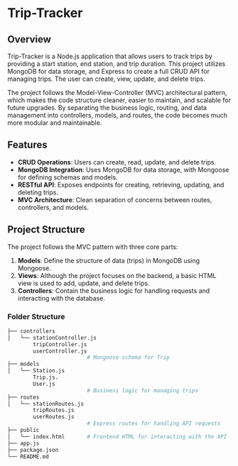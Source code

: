 # Trip-Tracker

## Overview

Trip-Tracker is a Node.js application that allows users to track trips by providing a start station, end station, and trip duration. This project utilizes MongoDB for data storage, and Express to create a full CRUD API for managing trips. The user can create, view, update, and delete trips.

The project follows the Model-View-Controller (MVC) architectural pattern, which makes the code structure cleaner, easier to maintain, and scalable for future upgrades. By separating the business logic, routing, and data management into controllers, models, and routes, the code becomes much more modular and maintainable. 

## Features

- **CRUD Operations**: Users can create, read, update, and delete trips.
- **MongoDB Integration**: Uses MongoDB for data storage, with Mongoose for defining schemas and models.
- **RESTful API**: Exposes endpoints for creating, retrieving, updating, and deleting trips.
- **MVC Architecture**: Clean separation of concerns between routes, controllers, and models.

## Project Structure

The project follows the MVC pattern with three core parts:
1. **Models**: Define the structure of data (trips) in MongoDB using Mongoose.
2. **Views**: Although the project focuses on the backend, a basic HTML view is used to add, update, and delete trips.
3. **Controllers**: Contain the business logic for handling requests and interacting with the database.

### Folder Structure

```bash
├── controllers
│   └── stationController.js
        tripController.js
        userController.js 
                         # Mongoose schema for Trip
├── models
│   └── Station.js
        Trip.js.    
        User.js  
                         # Business logic for managing trips
├── routes
│   └── stationRoutes.js
        tripRoutes.js
        userRoutes.js 
                         # Express routes for handling API requests
├── public
│   └── index.html       # Frontend HTML for interacting with the API
├── app.js                 
├── package.json       
└── README.md            